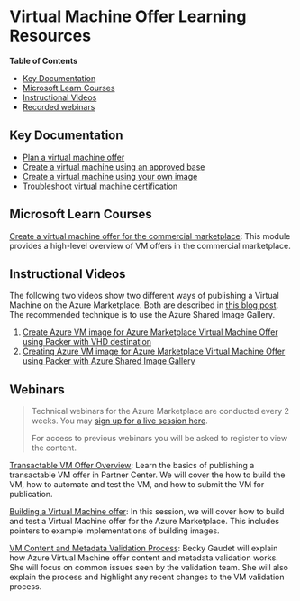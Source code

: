 # Virtual Machine Offer Learning Resources

**Table of Contents**

- [Key Documentation](#key-documentation)
- [Microsoft Learn Courses](#microsoft-learn-courses)
- [Instructional Videos](#instructional-videos)
- [Recorded webinars](#webinars)

## Key Documentation

  - [Plan a virtual machine offer](https://docs.microsoft.com/azure/marketplace/marketplace-virtual-machines)
  - [Create a virtual machine using an approved base](https://docs.microsoft.com/azure/marketplace/azure-vm-create-using-approved-base)
  - [Create a virtual machine using your own image](https://docs.microsoft.com/azure/marketplace/azure-vm-create-using-own-image)
  - [Troubleshoot virtual machine certification](https://docs.microsoft.com/azure/marketplace/partner-center-portal/vm-certification-issues-solutions)
  
## Microsoft Learn Courses

[Create a virtual machine offer for the commercial marketplace](https://docs.microsoft.com/learn/modules/create-vm-offer-commercial-marketplace/):
This module provides a high-level overview of VM offers in the commercial marketplace.

## Instructional Videos

The following two videos show two different ways of publishing a Virtual Machine on the Azure Marketplace. Both are described in [this blog post](https://techcommunity.microsoft.com/t5/fasttrack-for-azure/simple-azure-marketplace-virtual-machine-offer-creating-vm/ba-p/2058093). The recommended technique is to use the Azure Shared Image Gallery.

1. [Create Azure VM image for Azure Marketplace Virtual Machine Offer using Packer with VHD destination](https://www.youtube.com/watch?v=AcsXUuYCvQw)
2. [Creating Azure VM image for Azure Marketplace Virtual Machine Offer using Packer with Azure Shared Image Gallery](https://www.youtube.com/watch?v=FVPiecI5r3s)

## Webinars

> Technical webinars for the Azure Marketplace are conducted every 2 weeks. You may [sign up for a live session here](https://aka.ms/MarketplaceDeveloperOfficeHours).
> 
> For access to previous webinars you will be asked to register to view the content.

[Transactable VM Offer Overview](https://microsoftcloudpartner.eventbuilder.com/event/40202):
Learn the basics of publishing a transactable VM offer in Partner Center. We will cover the how to build the VM, how to automate and test the VM, and how to submit the VM for publication.

[Building a Virtual Machine offer](https://microsoftcloudpartner.eventbuilder.com/event/38108): In this session, we will cover how to build and test a Virtual Machine offer for the Azure Marketplace. This includes pointers to example implementations of building images.

[VM Content and Metadata Validation Process](https://microsoftcloudpartner.eventbuilder.com/event/39384): Becky Gaudet will explain how Azure Virtual Machine offer content and metadata validation works. She will focus on common issues seen by the validation team. She will also explain the process and highlight any recent changes to the VM validation process.